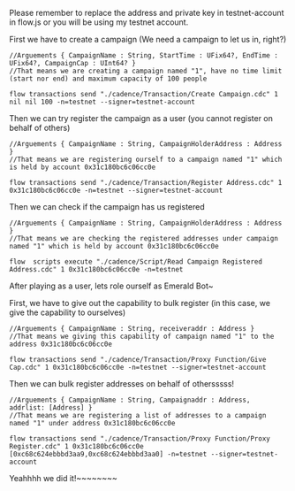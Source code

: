 Please remember to replace the address and private key in testnet-account in flow.js or you will be using my testnet account.

First we have to create a campaign (We need a campaign to let us in, right?)

	//Arguements { CampaignName : String, StartTime : UFix64?, EndTime : UFix64?, CampaignCap : UInt64? }
	//That means we are creating a campaign named "1", have no time limit (start nor end) and maximum capacity of 100 people

`flow transactions send "./cadence/Transaction/Create Campaign.cdc" 1 nil nil 100 -n=testnet --signer=testnet-account`


Then we can try register the campaign as a user (you cannot register on behalf of others)

	//Arguements { CampaignName : String, CampaignHolderAddress : Address }
	//That means we are registering ourself to a campaign named "1" which is held by account 0x31c180bc6c06cc0e

`flow transactions send "./cadence/Transaction/Register Address.cdc" 1 0x31c180bc6c06cc0e -n=testnet --signer=testnet-account`

Then we can check if the campaign has us registered

	//Arguements { CampaignName : String, CampaignHolderAddress : Address }
	//That means we are checking the registered addresses under campaign named "1" which is held by account 0x31c180bc6c06cc0e

`flow  scripts execute "./cadence/Script/Read Campaign Registered Address.cdc" 1 0x31c180bc6c06cc0e -n=testnet`


After playing as a user, lets role ourself as Emerald Bot~


First, we have to give out the capability to bulk register (in this case, we give the capability to ourselves)

	//Arguements { CampaignName : String, receiveraddr : Address }
	//That means we giving this capability of campaign named "1" to the address 0x31c180bc6c06cc0e

`flow transactions send "./cadence/Transaction/Proxy Function/Give Cap.cdc" 1 0x31c180bc6c06cc0e -n=testnet --signer=testnet-account`

Then we can bulk register addresses on behalf of othersssss!

	//Arguements { CampaignName : String, Campaignaddr : Address, addrlist: [Address] }
	//That means we are registering a list of addresses to a campaign named "1" under address 0x31c180bc6c06cc0e

`flow transactions send "./cadence/Transaction/Proxy Function/Proxy Register.cdc" 1 0x31c180bc6c06cc0e [0xc68c624ebbbd3aa9,0xc68c624ebbbd3aa0] -n=testnet --signer=testnet-account`

Yeahhhh we did it!~~~~~~~~
